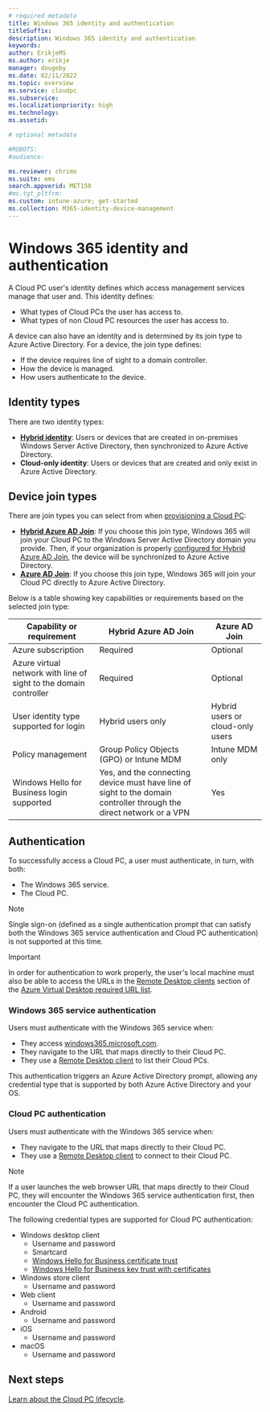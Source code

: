 ```yaml
---
# required metadata
title: Windows 365 identity and authentication
titleSuffix:
description: Windows 365 identity and authentication
keywords:
author: ErikjeMS  
ms.author: erikje
manager: dougeby
ms.date: 02/11/2022
ms.topic: overview
ms.service: cloudpc
ms.subservice:
ms.localizationpriority: high
ms.technology:
ms.assetid: 

# optional metadata

#ROBOTS:
#audience:

ms.reviewer: chrimo
ms.suite: ems
search.appverid: MET150
#ms.tgt_pltfrm:
ms.custom: intune-azure; get-started
ms.collection: M365-identity-device-management
---
```


# Windows 365 identity and authentication

A Cloud PC user's identity defines which access management services manage that user and. This identity defines:

- What types of Cloud PCs the user has access to.
- What types of non Cloud PC resources the user has access to.

A device can also have an identity and is determined by its join type to Azure Active Directory. For a device, the join type defines:

- If the device requires line of sight to a domain controller.
- How the device is managed.
- How users authenticate to the device.

## Identity types

There are two identity types:

- **[Hybrid identity](/azure/active-directory/hybrid/whatis-hybrid-identity.md)**: Users or devices that are created in on-premises Windows Server Active Directory, then synchronized to Azure Active Directory.
- **Cloud-only identity**: Users or devices that are created and only exist in Azure Active Directory.

## Device join types

There are join types you can select from when [provisioning a Cloud PC](provisioning.md):

- **[Hybrid Azure AD Join](/azure/active-directory/devices/concept-azure-ad-join-hybrid.md)**: If you choose this join type, Windows 365 will join your Cloud PC to the Windows Server Active Directory domain you provide. Then, if your organization is properly [configured for Hybrid Azure AD Join](/azure/active-directory/devices/howto-hybrid-azure-ad-join.md), the device will be synchronized to Azure Active Directory.
- **[Azure AD Join](/azure/active-directory/devices/concept-azure-ad-join.md)**: If you choose this join type, Windows 365 will join your Cloud PC directly to Azure Active Directory.


Below is a table showing key capabilities or requirements based on the selected join type:

|Capability or requirement|Hybrid Azure AD Join|Azure AD Join|
|-|-|-|
|Azure subscription|Required|Optional|
|Azure virtual network with line of sight to the domain controller|Required|Optional|
|User identity type supported for login|Hybrid users only|Hybrid users or cloud-only users|
|Policy management|Group Policy Objects (GPO) or Intune MDM|Intune MDM only|
|Windows Hello for Business login supported|Yes, and the connecting device must have line of sight to the domain controller through the direct network or a VPN|Yes|

## Authentication

To successfully access a Cloud PC, a user must authenticate, in turn, with both:

- The Windows 365 service.
- The Cloud PC.

>[!NOTE]
>Single sign-on (defined as a single authentication prompt that can satisfy both the Windows 365 service authentication and Cloud PC authentication) is not supported at this time.

>[!IMPORTANT]
>In order for authentication to work properly, the user's local machine must also be able to access the URLs in the [Remote Desktop clients](/azure/virtual-desktop/safe-url-list.md#remote-desktop-clients) section of the [Azure Virtual Desktop required URL list](/azure/virtual-desktop/safe-url-list.md).

### Windows 365 service authentication

Users must authenticate with the Windows 365 service when:

- They access [windows365.microsoft.com](https://windows365.microsoft.com).
- They navigate to the URL that maps directly to their Cloud PC.
- They use a [Remote Desktop client](/windows-server/remote/remote-desktop-services/clients/remote-desktop-clients.md) to list their Cloud PCs.

This authentication triggers an Azure Active Directory prompt, allowing any credential type that is supported by both Azure Active Directory and your OS.

### Cloud PC authentication

Users must authenticate with the Windows 365 service when:

- They navigate to the URL that maps directly to their Cloud PC.
- They use a [Remote Desktop client](/windows-server/remote/remote-desktop-services/clients/remote-desktop-clients.md) to connect to their Cloud PC.

>[!NOTE]
>If a user launches the web browser URL that maps directly to their Cloud PC, they will encounter the Windows 365 service authentication first, then encounter the Cloud PC authentication.

The following credential types are supported for Cloud PC authentication:
- Windows desktop client
    - Username and password
    - Smartcard
    - [Windows Hello for Business certificate trust](/windows/security/identity-protection/hello-for-business/hello-hybrid-cert-trust.md)
    - [Windows Hello for Business key trust with certificates](/windows/security/identity-protection/hello-for-business/hello-deployment-rdp-certs.md)
- Windows store client
    - Username and password
- Web client
    - Username and password
- Android
    - Username and password
- iOS
    - Username and password
- macOS
    - Username and password


<!-- ########################## -->
## Next steps

[Learn about the Cloud PC lifecycle](lifecycle.md).
